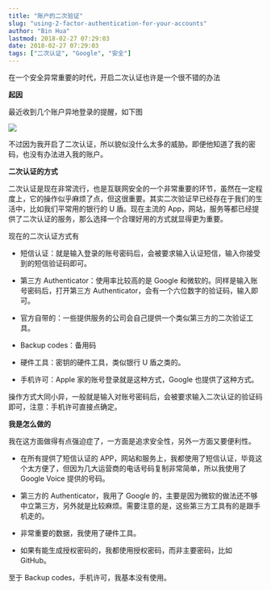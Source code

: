 ```yaml
---
title: "账户的二次验证"
slug: "using-2-factor-authentication-for-your-accounts"
author: "Bin Hua"
lastmod: 2018-02-27 07:29:03
date: 2018-02-27 07:29:03
tags: ["二次认证", "Google", "安全"]
---
```


在一个安全异常重要的时代，开启二次认证也许是一个很不错的办法

**起因**

最近收到几个账户异地登录的提醒，如下图

![](/imgs/using-2-factor-authentication-for-your-accounts.png)

不过因为我开启了二次认证，所以貌似没什么太多的威胁。即便他知道了我的密码，也没有办法进入我的账户。

**二次认证的方式**

二次认证是现在非常流行，也是互联网安全的一个非常重要的环节，虽然在一定程度上，它的操作似乎麻烦了点，但这很重要。其实二次验证早已经存在于我们的生活中，比如我们平常用的银行的 U 盾。现在主流的 App，网站，服务等都已经提供了二次认证的服务，那么选择一个合理好用的方式就显得更为重要。

现在的二次认证方式有

- 短信认证：就是输入登录的账号密码后，会被要求输入认证短信，输入你接受到的短信验证码即可。

- 第三方 Authenticator：使用率比较高的是 Google 和微软的。同样是输入账号密码后，打开第三方 Authenticator，会有一个六位数字的验证码，输入即可。

- 官方自带的：一些提供服务的公司会自己提供一个类似第三方的二次验证工具。

- Backup codes：备用码

- 硬件工具：密钥的硬件工具，类似银行 U 盾之类的。

- 手机许可：Apple 家的账号登录就是这种方式，Google 也提供了这种方式。 

操作方式大同小异，一般就是输入对账号密码后，会被要求输入二次认证的验证码即可，注意：手机许可直接点确定。

**我是怎么做的**

我在这方面做得有点强迫症了，一方面是追求安全性，另外一方面又要便利性。

- 在所有提供了短信认证的 APP，网站和服务上，我都使用了短信认证，毕竟这个太方便了，但因为几大运营商的电话号码复制非常简单，所以我使用了 Google Voice 提供的号码。

- 第三方的 Authenticator，我用了 Google 的，主要是因为微软的做法还不够中立第三方，另外就是比较麻烦。需要注意的是，这些第三方工具有的是跟手机走的。

- 非常重要的数据，我使用了硬件工具。

- 如果有能生成授权密码的，我都使用授权密码，而非主要密码，比如 GitHub。 

至于 Backup codes，手机许可，我基本没有使用。
